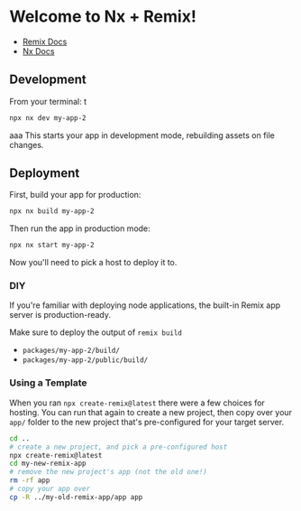 # Welcome to Nx + Remix!

- [Remix Docs](https://remix.run/docs)
- [Nx Docs](https://nx.dev)

## Development

From your terminal: t

```sh
npx nx dev my-app-2
```
aaa
This starts your app in development mode, rebuilding assets on file changes.

## Deployment

First, build your app for production:

```sh
npx nx build my-app-2
```

Then run the app in production mode:

```sh
npx nx start my-app-2
```

Now you'll need to pick a host to deploy it to.

### DIY

If you're familiar with deploying node applications, the built-in Remix app server is production-ready.

Make sure to deploy the output of `remix build`

- `packages/my-app-2/build/`
- `packages/my-app-2/public/build/`

### Using a Template

When you ran `npx create-remix@latest` there were a few choices for hosting. You can run that again to create a new project, then copy over your `app/` folder to the new project that's pre-configured for your target server.

```sh
cd ..
# create a new project, and pick a pre-configured host
npx create-remix@latest
cd my-new-remix-app
# remove the new project's app (not the old one!)
rm -rf app
# copy your app over
cp -R ../my-old-remix-app/app app
```
